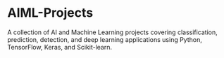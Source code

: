 # AIML-Projects
A collection of AI and Machine Learning projects covering classification, prediction, detection, and deep learning applications using Python, TensorFlow, Keras, and Scikit-learn.
